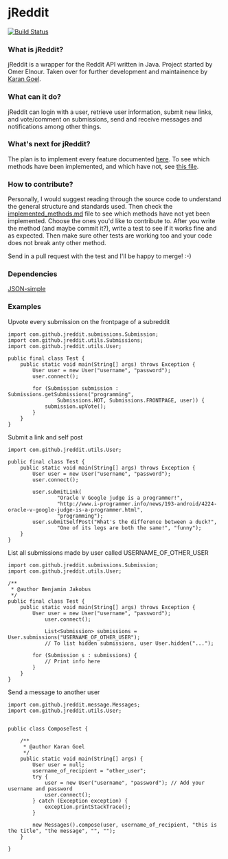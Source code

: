 jReddit
=====

[![Build Status](https://travis-ci.org/karan/jReddit.png?branch=master)](https://travis-ci.org/karan/jReddit)

### What is jReddit?
jReddit is a wrapper for the Reddit API written in Java. Project started by Omer Elnour. Taken over for further development and maintainence by [Karan Goel](http://www.goel.im).

### What can it do?
jReddit can login with a user, retrieve user information, submit new links, and vote/comment on submissions, send and receive messages and notifications among other things.

### What's next for jReddit?
The plan is to implement every feature documented [here](http://www.reddit.com/dev/api). To see which methods have been implemented, and which have not, see [this file](https://github.com/karan/jReddit/blob/karan/implemented_methods.md).

### How to contribute?
Personally, I would suggest reading through the source code to understand the general structure and standards used. Then check the [implemented_methods.md](https://github.com/karan/jReddit/blob/karan/implemented_methods.md) file to see which methods have not yet been implemented. Choose the ones you'd like to contribute to. After you write the method (and maybe commit it?), write a test to see if it works fine and as expected. Then make sure other tests are working too and your code does not break anty other method.

Send in a pull request with the test and I'll be happy to merge! :-)

### Dependencies
[JSON-simple](http://code.google.com/p/json-simple/)

### Examples

Upvote every submission on the frontpage of a subreddit

    import com.github.jreddit.submissions.Submission;
    import com.github.jreddit.utils.Submissions;
    import com.github.jreddit.utils.User;

    public final class Test {
	    public static void main(String[] args) throws Exception {
		    User user = new User("username", "password");
		    user.connect();

		    for (Submission submission : Submissions.getSubmissions("programming",
				    Submissions.HOT, Submissions.FRONTPAGE, user)) {
			    submission.upVote();
		    }
	    }
    }

Submit a link and self post

	import com.github.jreddit.utils.User;
	
	public final class Test {
		public static void main(String[] args) throws Exception {
			User user = new User("username", "password");
			user.connect();
	
			user.submitLink(
					"Oracle V Google judge is a programmer!",
					"http://www.i-programmer.info/news/193-android/4224-oracle-v-google-judge-is-a-programmer.html",
					"programming");
			user.submitSelfPost("What's the difference between a duck?",
					"One of its legs are both the same!", "funny");
		}
	}
	
List all submissions made by user called USERNAME_OF_OTHER_USER

	import com.github.jreddit.submissions.Submission;
	import com.github.jreddit.utils.User;
	
	/**
	 * @author Benjamin Jakobus
	 */
	public final class Test {
		public static void main(String[] args) throws Exception {
			User user = new User("username", "password");
        		user.connect();

        		List<Submission> submissions = User.submissions("USERNAME_OF_OTHER_USER");
        		// To list hidden submissions, user User.hidden("...");
		
			for (Submission s : submissions) {
				// Print info here
			}
		}
	}

Send a message to another user

	import com.github.jreddit.message.Messages;
	import com.github.jreddit.utils.User;


	public class ComposeTest {

		/**
		 * @author Karan Goel
		 */
		public static void main(String[] args) {
			User user = null;
			username_of_recipient = "other_user";
			try {
				user = new User("username", "password"); // Add your username and password
				user.connect();
			} catch (Exception exception) {
				exception.printStackTrace();
			}
			
			new Messages().compose(user, username_of_recipient, "this is the title", "the message", "", "");
		}

	}
